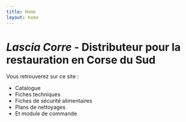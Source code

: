 ```yaml
---
title: Home
layout: home
---
```


# *Lascia Corre* - Distributeur pour la restauration en Corse du Sud



Vous retrouverez sur ce site :
- Catalogue
- Fiches techniques
- Fiches de sécurité alimentaires
- Plans de nettoyages
- Et module de commande

[use this template]: https://github.com/just-the-docs/just-the-docs-template/generate
